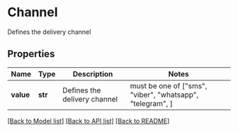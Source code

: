 # Channel

Defines the delivery channel
## Properties
Name | Type | Description | Notes
------------ | ------------- | ------------- | -------------
**value** | **str** | Defines the delivery channel |  must be one of ["sms", "viber", "whatsapp", "telegram", ]

[[Back to Model list]](../README.md#documentation-for-models) [[Back to API list]](../README.md#documentation-for-api-endpoints) [[Back to README]](../README.md)



